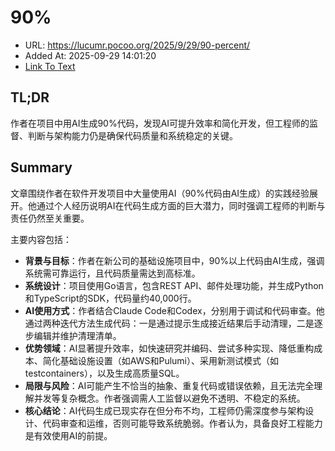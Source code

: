 # 90%
- URL: https://lucumr.pocoo.org/2025/9/29/90-percent/
- Added At: 2025-09-29 14:01:20
- [Link To Text](2025-09-29-90%_raw.md)

## TL;DR
作者在项目中用AI生成90%代码，发现AI可提升效率和简化开发，但工程师的监督、判断与架构能力仍是确保代码质量和系统稳定的关键。

## Summary
文章围绕作者在软件开发项目中大量使用AI（90%代码由AI生成）的实践经验展开。他通过个人经历说明AI在代码生成方面的巨大潜力，同时强调工程师的判断与责任仍然至关重要。

主要内容包括：
- **背景与目标**：作者在新公司的基础设施项目中，90%以上代码由AI生成，强调系统需可靠运行，且代码质量需达到高标准。
- **系统设计**：项目使用Go语言，包含REST API、邮件处理功能，并生成Python和TypeScript的SDK，代码量约40,000行。
- **AI使用方式**：作者结合Claude Code和Codex，分别用于调试和代码审查。他通过两种迭代方法生成代码：一是通过提示生成接近结果后手动清理，二是逐步编辑并维护清理清单。
- **优势领域**：AI显著提升效率，如快速研究并编码、尝试多种实现、降低重构成本、简化基础设施设置（如AWS和Pulumi）、采用新测试模式（如testcontainers），以及生成高质量SQL。
- **局限与风险**：AI可能产生不恰当的抽象、重复代码或错误依赖，且无法完全理解并发等复杂概念。作者强调需人工监督以避免不透明、不稳定的系统。
- **核心结论**：AI代码生成已现实存在但分布不均，工程师仍需深度参与架构设计、代码审查和运维，否则可能导致系统脆弱。作者认为，具备良好工程能力是有效使用AI的前提。
